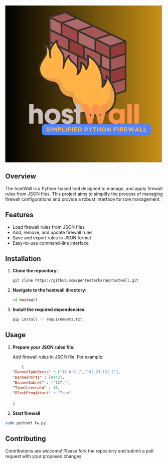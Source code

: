 ![firewall_logo](https://github.com/pentesterkaran/hostwall/blob/main/logo/Hostwall.png)

## Overview

The hostWall is a Python-based tool designed to manage, and apply firewall rules from JSON files. This project aims to simplify the process of managing firewall configurations and provide a robust interface for rule management.

## Features

- Load firewall rules from JSON files
- Add, remove, and update firewall rules
- Save and export rules to JSON format
- Easy-to-use command-line interface

## Installation

1. **Clone the repository:**

    ```bash
    git clone https://github.com/pentesterkaran/hostwall.git
    ```

2. **Navigate to the hostwall directory:**

    ```bash
    cd hostwall
    ```

3. **Install the required dependencies:**

    ```bash
    pip install -r requirements.txt
    ```

## Usage

1. **Prepare your JSON rules file:**

    Add firewall rules in JSON file. For example:

    ```json
        {
    "BannedIpAddress" : ["10.0.0.1","192.23.121.2"],
    "BannedPorts" : [8443],
    "BannedSubnet" : ["127."],
    "Timethreshold" : 10,
    "BlockPingAttack" : "True"

    }
    ```

2. **Start firewall**

```bash
sudo python3 fw.py

```

## Contributing

Contributions are welcome! Please fork the repository and submit a pull request with your proposed changes.



